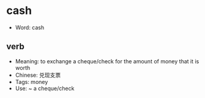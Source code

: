 # cash

- Word: cash

## verb

- Meaning: to exchange a cheque/check for the amount of money that it is worth
- Chinese: 兑现支票
- Tags: money
- Use: ~ a cheque/check

